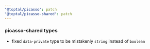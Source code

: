 ```yaml
---
'@toptal/picasso': patch
'@toptal/picasso-shared': patch
---
```


### picasso-shared types

- fixed `data-private` type to be mistakenly `string` instead of `boolean`
